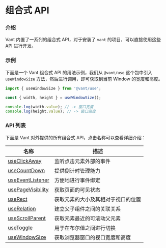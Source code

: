 # 组合式 API

### 介绍

Vant 内置了一系列的组合式 API，对于安装了 `vant` 的项目，可以直接使用这些 API 进行开发。

### 示例

下面是一个 Vant 组合式 API 的用法示例，我们从 `@vant/use` 这个包中引入 `useWindowSize` 方法，然后进行调用，即可获取到当前 Window 的宽度和高度。

```js
import { useWindowSize } from '@vant/use';

const { width, height } = useWindowSize();

console.log(width.value); // -> 窗口宽度
console.log(height.value); // -> 窗口高度
```

### API 列表

下面是 Vant 对外提供的所有组合式 API，点击名称可以查看详细介绍：

| 名称 | 描述 |
| --- | --- |
| [useClickAway](#/zh-CN/use-click-away) | 监听点击元素外部的事件 |
| [useCountDown](#/zh-CN/use-count-down) | 提供倒计时管理能力 |
| [useEventListener](#/zh-CN/use-event-listener) | 方便地进行事件绑定 |
| [usePageVisibility](#/zh-CN/use-page-visibility) | 获取页面的可见状态 |
| [useRect](#/zh-CN/use-rect) | 获取元素的大小及其相对于视口的位置 |
| [useRelation](#/zh-CN/use-relation) | 建立父子组件之间的关联关系 |
| [useScrollParent](#/zh-CN/use-scroll-parent) | 获取元素最近的可滚动父元素 |
| [useToggle](#/zh-CN/use-toggle) | 用于在布尔值之间进行切换 |
| [useWindowSize](#/zh-CN/use-window-size) | 获取浏览器窗口的视口宽度和高度 |
